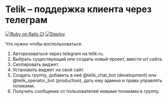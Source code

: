 # Telik – поддержка клиента через телеграм

[![Ruby on Rails CI](https://github.com/dapi/telik/actions/workflows/rubyonrails.yml/badge.svg)](https://github.com/dapi/telik/actions/workflows/rubyonrails.yml)
[![Deploy](https://github.com/dapi/telik/actions/workflows/deploy.yml/badge.svg)](https://github.com/dapi/telik/actions/workflows/deploy.yml)

Что нужно чтобы воспользоваться:

1. Авторизоваться через telegram на telik.ru.
2. Выбрать существующий или создать новый проект, ввести url сайта.
3. Скопировать виджет.
4. Установить виджет на свой сайт.
5. Создать группу, добавить в неё @telik_chat_bot (development) или @telik_operator_bot (production), дать ему админа и права управлять топиками.
6. Получить сообщение от пользователей новыми топиками в группу.
